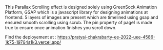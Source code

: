 This Parallax Scrolling effect is designed solely using GreenSock Animation Platform, GSAP which is a javascript library for designing animations at frontend. 5 layers of images
are present which are timelined using gsap and ensured smooth scrolling using scrub. The pin property of page1 is made true to ensure once animation finishes you scroll 
down. 

Find the deployement at : https://pratyai-chakrabarty-ee-2022-uee-4586-1k75-19764s1k3.vercel.app/
